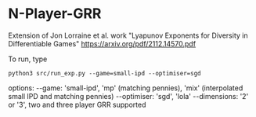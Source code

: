 # N-Player-GRR
Extension of Jon Lorraine et al. work "Lyapunov Exponents for Diversity in Differentiable Games" https://arxiv.org/pdf/2112.14570.pdf

To run, type
```Shell
python3 src/run_exp.py --game=small-ipd --optimiser=sgd
```
options:
--game: 'small-ipd', 'mp' (matching pennies), 'mix' (interpolated small IPD and matching pennies)
--optimiser: 'sgd', 'lola'
--dimensions: '2' or '3', two and three player GRR supported
